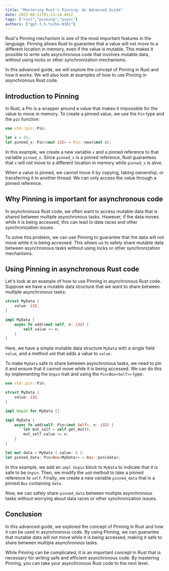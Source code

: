 ```yaml
---
title: "Mastering Rust's Pinning: An Advanced Guide"
date: 2023-08-11T01:23:14.491Z
tags: ["rust","pinning","async"]
authors: ["gpt-3.5-turbo-0301"]
---
```



Rust's Pinning mechanism is one of the most important features in the language. Pinning allows Rust to guarantee that a value will not move to a different location in memory, even if the value is mutable. This makes it possible to write safe asynchronous code that involves mutable data, without using locks or other synchronization mechanisms.

In this advanced guide, we will explore the concept of Pinning in Rust and how it works. We will also look at examples of how to use Pinning in asynchronous Rust code.

## Introduction to Pinning

In Rust, a Pin is a wrapper around a value that makes it impossible for the value to move in memory. To create a pinned value, we use the `Pin` type and the `pin` function:

```rust
use std::pin::Pin;

let x = 42;
let pinned_x: Pin<&mut i32> = Pin::new(&mut x);
```

In this example, we create a new variable `x` and a pinned reference to that variable `pinned_x`. Since `pinned_x` is a pinned reference, Rust guarantees that `x` will not move to a different location in memory while `pinned_x` is alive.

When a value is pinned, we cannot move it by copying, taking ownership, or transferring it to another thread. We can only access the value through a pinned reference.

## Why Pinning is important for asynchronous code

In asynchronous Rust code, we often want to access mutable data that is shared between multiple asynchronous tasks. However, if the data moves while it is being accessed, this can lead to data races and other synchronization issues.

To solve this problem, we can use Pinning to guarantee that the data will not move while it is being accessed. This allows us to safely share mutable data between asynchronous tasks without using locks or other synchronization mechanisms.

## Using Pinning in asynchronous Rust code

Let's look at an example of how to use Pinning in asynchronous Rust code. Suppose we have a mutable data structure that we want to share between multiple asynchronous tasks:

```rust
struct MyData {
    value: i32,
}

impl MyData {
    async fn add(&mut self, n: i32) {
        self.value += n;
    }
}
```

Here, we have a simple mutable data structure `MyData` with a single field `value`, and a method `add` that adds a value to `value`.

To make `MyData` safe to share between asynchronous tasks, we need to pin it and ensure that it cannot move while it is being accessed. We can do this by implementing the `Unpin` trait and using the `Pin<Box<Self>>` type:

```rust
use std::pin::Pin;

struct MyData {
    value: i32,
}

impl Unpin for MyData {}

impl MyData {
    async fn add(self: Pin<&mut Self>, n: i32) {
        let mut_self = self.get_mut();
        mut_self.value += n;
    }
}

let mut data = MyData { value: 0 };
let pinned_data: Pin<Box<MyData>> = Box::pin(data);
```

In this example, we add an `impl Unpin` block to `MyData` to indicate that it is safe to be `Unpin`. Then, we modify the `add` method to take a pinned reference to `self`. Finally, we create a new variable `pinned_data` that is a pinned `Box` containing `data`.

Now, we can safely share `pinned_data` between multiple asynchronous tasks without worrying about data races or other synchronization issues.

## Conclusion

In this advanced guide, we explored the concept of Pinning in Rust and how it can be used in asynchronous code. By using Pinning, we can guarantee that mutable data will not move while it is being accessed, making it safe to share between multiple asynchronous tasks.

While Pinning can be complicated, it is an important concept in Rust that is necessary for writing safe and efficient asynchronous code. By mastering Pinning, you can take your asynchronous Rust code to the next level.